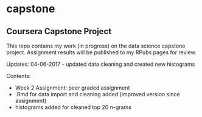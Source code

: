 # capstone
## Coursera Capstone Project

This repo contains my work (in progress) on the data science capstone project.
Assignment results will be published to my RPubs pages for review.

Updates:
04-06-2017 - updated data cleaning and created new histograms

Contents:
- Week 2 Assignment: peer graded assignment
- .Rmd for data import and cleaning added (improved version since assignment)
- histograms added for cleaned top 20 n-grams
